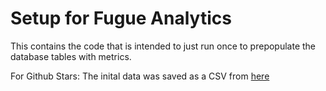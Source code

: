 # Setup for Fugue Analytics

This contains the code that is intended to just run once to prepopulate the database tables with metrics.

For Github Stars:
The inital data was saved as a CSV from [here](https://star-history.com/)